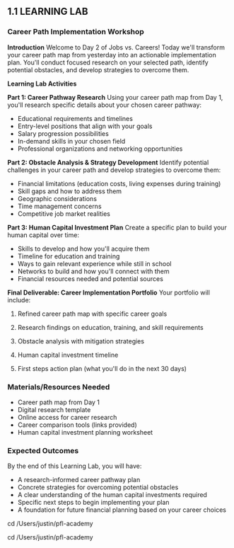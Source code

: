 ## 1.1 LEARNING LAB

### Career Path Implementation Workshop

**Introduction**
Welcome to Day 2 of Jobs vs. Careers! Today we'll transform your career path map from yesterday into an actionable implementation plan. You'll conduct focused research on your selected path, identify potential obstacles, and develop strategies to overcome them.

**Learning Lab Activities**

**Part 1: Career Pathway Research**
Using your career path map from Day 1, you'll research specific details about your chosen career pathway:

- Educational requirements and timelines
- Entry-level positions that align with your goals
- Salary progression possibilities
- In-demand skills in your chosen field
- Professional organizations and networking opportunities

**Part 2: Obstacle Analysis & Strategy Development**
Identify potential challenges in your career path and develop strategies to overcome them:

- Financial limitations (education costs, living expenses during training)
- Skill gaps and how to address them
- Geographic considerations
- Time management concerns
- Competitive job market realities

**Part 3: Human Capital Investment Plan**
Create a specific plan to build your human capital over time:

- Skills to develop and how you'll acquire them
- Timeline for education and training
- Ways to gain relevant experience while still in school
- Networks to build and how you'll connect with them
- Financial resources needed and potential sources

**Final Deliverable: Career Implementation Portfolio**
Your portfolio will include:

1. Refined career path map with specific career goals

1. Research findings on education, training, and skill requirements
2. Obstacle analysis with mitigation strategies
3. Human capital investment timeline
4. First steps action plan (what you'll do in the next 30 days)

### Materials/Resources Needed

- Career path map from Day 1
- Digital research template
- Online access for career research
- Career comparison tools (links provided)
- Human capital investment planning worksheet

### Expected Outcomes

By the end of this Learning Lab, you will have:

- A research-informed career pathway plan
- Concrete strategies for overcoming potential obstacles
- A clear understanding of the human capital investments required
- Specific next steps to begin implementing your plan
- A foundation for future financial planning based on your career choices

cd /Users/justin/pfl-academy

cd /Users/justin/pfl-academy

